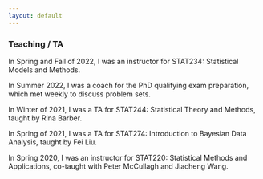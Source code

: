 ```yaml
---
layout: default
---
```



### Teaching / TA


In Spring and Fall of 2022, I was an instructor for STAT234: Statistical Models and Methods.

In Summer 2022, I was a coach for the PhD qualifying exam preparation, which met weekly to discuss problem sets.

In Winter of 2021, I was a TA for STAT244: Statistical Theory and Methods, taught by Rina Barber.

In Spring of 2021, I was a TA for STAT274: Introduction to Bayesian Data Analysis, taught by Fei Liu.

In Spring 2020, I was an instructor for STAT220: Statistical Methods and Applications, co-taught with Peter McCullagh and Jiacheng Wang.
